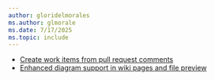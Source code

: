 ```yaml
---
author: gloridelmorales
ms.author: glmorale
ms.date: 7/17/2025
ms.topic: include
---
```


- [Create work items from pull request comments](#create-work-items-from-pull-request-comments)
- [Enhanced diagram support in wiki pages and file preview](#enhanced-diagram-support-in-wiki-pages-and-file-preview)
